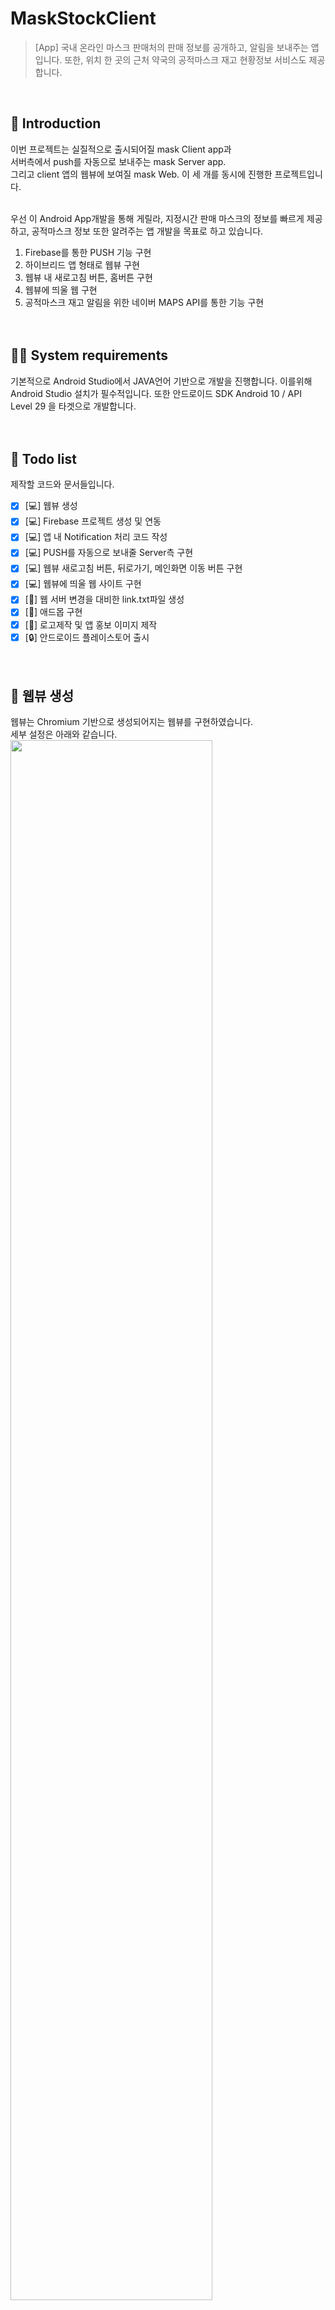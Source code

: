 # MaskStockClient
> [App] 국내 온라인 마스크 판매처의 판매 정보를 공개하고, 알림을 보내주는 앱입니다. 또한, 위치 한 곳의 근처 약국의 공적마스크 재고 현황정보 서비스도 제공합니다.
<br/>

## 📖 Introduction  
이번 프로젝트는 실질적으로 출시되어질 mask Client app과<br/>
서버측에서 push를 자동으로 보내주는 mask Server app.<br/>
그리고 client 앱의 웹뷰에 보여질 mask Web. 이 세 개를 동시에 진행한 프로젝트입니다.<br/><br/>

우선 이 Android App개발을 통해 게릴라, 지정시간 판매 마스크의 정보를 빠르게 제공하고, 공적마스크 정보 또한 알려주는 앱 개발을 목표로 하고 있습니다.<br/>
1. Firebase를 통한 PUSH 기능 구현
2. 하이브리드 앱 형태로 웹뷰 구현
3. 웹뷰 내 새로고침 버튼, 홈버튼 구현
4. 웹뷰에 띄울 웹 구현
5. 공적마스크 재고 알림을 위한 네이버 MAPS API를 통한 기능 구현
  <br/><br/><br/>
## 👨‍💻 System requirements
기본적으로 Android Studio에서 JAVA언어 기반으로 개발을 진행합니다.
이를위해 Android Studio 설치가 필수적입니다.
또한 안드로이드 SDK Android 10 / API Level 29 을 타겟으로 개발합니다.
  <br/><br/><br/>

## 📝 Todo list
제작할 코드와 문서들입니다.

- [x] [💻] 웹뷰 생성
- [x] [💻] Firebase 프로젝트 생성 및 연동
- [x] [💻] 앱 내 Notification 처리 코드 작성
- [x] [💻] PUSH를 자동으로 보내줄 Server측 구현
- [x] [💻] 웹뷰 새로고침 버튼, 뒤로가기, 메인화면 이동 버튼 구현
- [x] [💻] 웹뷰에 띄울 웹 사이트 구현
- [x] [🔨] 웹 서버 변경을 대비한 link.txt파일 생성
- [x] [🔨] 애드몹 구현
- [x] [🔨] 로고제작 및 앱 홍보 이미지 제작
- [x] [🔒] 안드로이드 플레이스토어 출시
  <br/> <br/><br/>
  
## 📝 웹뷰 생성
웹뷰는 Chromium 기반으로 생성되어지는 웹뷰를 구현하였습니다. <br/>
세부 설정은 아래와 같습니다.<br/>
<img src="https://user-images.githubusercontent.com/56837413/78501199-a462eb00-7795-11ea-87eb-ec2664dd21eb.png" width="80%"></img>
  <br/> <br/><br/>
   
## 📝 Firebase 프로젝트 생성 및 연동
Firebase의 cloud messaging 기능 사용을 위해 firebase에 새 프로젝트를 생성하고 앱을 등록했습니다.
<img src="https://user-images.githubusercontent.com/56837413/78501256-dffdb500-7795-11ea-91da-c41def57379c.png" width="30%"></img>
  <br/> <br/><br/>
  
## 📝 앱 내 Notification 처리 코드 작성
앱에서 PUSH를 받았을때 어떻게 처리를 할지에 관련된 코드를 작성해 두었습니다.<br/>
Push Message에 담겨져있는 title, body, contents, from의 정보를 확인하고 가공하여 사용자의 스마트폰에 Notify합니다.
[MyFirebaseMessagingService.java](https://github.com/Changyu-Ryou/MaskStockClient/blob/master/app/src/main/java/com/DevR/mask/MyFirebaseMessagingService.java).
<br/> <br/><br/>
   
## 📝 PUSH를 자동으로 보내줄 Server측 구현
서버측에서는 두가지의 기능이 있습니다.
1. 온라인 판매처의 페이지를 자동으로 크롤링 하여 재고가 들어오면 알림을 push알림을 보내는 기능
2. 지정 시간 판매처의 경우 지정된 판매시간 5분~10분전 미리 push알림을 보내는 기능


다른 Repository를 만들었지만 firebase의 server 코드가 포함되어져 있어 private로 설정해 두었습니다. 또한 1번 기능의 경우 robots.txt를 통해 crawling이 가능함을 확인했다 하더라도, 쇼핑몰 페이지의 트래픽 부담과 다른 법적인 문제가 있을것 같아 플레이스토어에 앱을 업로드한 이후에는 작동시키지 않았습니다.
   <br/><br/><br/>
   
## 📝 웹뷰 새로고침 버튼, 뒤로가기, 메인화면 이동 버튼 구현
<br/>

1. 뒤로가기  

  뒤로가기 버튼 클릭시 메인화면인지 확인하고 메인화면인 상태에서 뒤로가기를 누르면 로딩창과 함께 전면광고를 띄웁니다.<br/>
  이후 전면광고가 종료되면 종료할지 계속할지를 묻는 다이얼로그가 나타납니다.
<br/> <br/>

2. 메인화면 이동 버튼  

  메인화면 이동 버튼을 클릭하면 어떤 화면에서든 메인 웹사이트 로 이동이 가능합니다.<br/>
  또한 메인 화면 이동시 전면 광고가 뜨게 됩니다. 
<br/><br/>

3. 새로고침 버튼  

  마스크 구매의 과정은 새로고침의 반복과 순발력이 필수라고 할 수 있습니다. 그렇기 때문에 구매하기 버튼 근처에 새로고침 버튼을 배치함으로써 빠른 새 로고침을 가능케하고 '구매'버튼이 떳을때 짧은 이동동선을 가져감으로써 더 빠른 구매를 가능케 돕습니다.

<br/><br/>
<img src="https://user-images.githubusercontent.com/56837413/78503364-1d1b7480-77a1-11ea-9a58-f1f2bed57ff9.jpg" width="30%"></img>
 
 <br/> <br/><br/>
   
## 📝 웹뷰에 띄울 웹 사이트 구현
웹뷰에 띄울 웹사이트는 다른 repository를 생성해 두었습니다.
이 repository에서 공적마스크 api와 네이버 maps api사용 코드와 사이트맵등을 확인할 수 있습니다.<br/>
[MaskStock_web](https://github.com/Changyu-Ryou/MaskStock_web).
<br/><br/>
<img src="https://user-images.githubusercontent.com/56837413/78503423-708dc280-77a1-11ea-8c09-f96c65ef2ee9.jpg" width="30%"></img>
   <br/> <br/><br/>

## 📝 웹 서버 변경을 대비한 link.txt파일 생성
앱을 하이브리드 앱 형태로 구상하면서 웹뷰에 띄울 메인 웹을 만들어야 했습니다. 그러나 당시 호스팅하고 있는 웹이 없었고 방법을 찾을 수 없어 임시방편으로 CAFE24의 무료 호스팅을 사용해야겠다고 생각했습니다. 그러나 사용자가 늘어나면 무료호스팅만으로는 부족할것이라 생각했고 앱 업데이트 없이도 외부에서도 메인 웹 주소를 바꿀 수 있도록 구조를 변경했습니다.<br/><br/>

기존에 안드로이드 스튜디오 내에서 코드를 통해 첫페이지 주소를 정해놓는데 이 주소를 Git 현재 repository에 link.txt에 남겨둡니다.
그러면 이제 앱에서는 앱을 켰을때 link.txt의 내용을 가져와 그 주소를 메인 주소로 사용하는 것입니다.<br/><br/>

나중에는 초기에 쓰던 cafe24의 트래픽 증가와 동시접속자 증가로 인해 다른 호스팅 업체의 무제한 트래픽 플랜을 구매하여 이동했고, link.txt의 수정을 통해 메인 웹 주소를 변경하였습니다.<br/>
[link.txt](https://github.com/Changyu-Ryou/MaskStockClient/blob/master/link.txt).

   <br/> <br/><br/>

## 📝 애드몹 구현
애드몹을 통해 총 3곳에 광고를 송출하였습니다.
   
1. 하단 배너  

<img src="https://user-images.githubusercontent.com/56837413/78503640-ee9e9900-77a2-11ea-8a9b-1da214582311.png" width="30%"></img>
<br/>
2. 종료 직전 전면광고  

<img src="https://user-images.githubusercontent.com/56837413/78503865-3a9e0d80-77a4-11ea-872e-78b51bfc1458.gif" width="30%"></img>
<br/>

3. 메인 화면 이동시 전면광고  

<img src="https://user-images.githubusercontent.com/56837413/78503888-71742380-77a4-11ea-8e38-257c0d67093b.gif" width="30%"></img>
   
  
   
 <br/> <br/><br/>
## 📝 로고제작 및 앱 홍보 이미지 제작
<br/><br/>
> 로고  
<br/><br/>
<img src="https://user-images.githubusercontent.com/56837413/78503948-e182a980-77a4-11ea-9798-cb2233bde7c6.png" width="30%"></img>
<br/>  <br/><br/>


> 이미지  
<br/><br/>
<img src="https://user-images.githubusercontent.com/56837413/78503969-0b3bd080-77a5-11ea-8f8e-91f74e842ead.png" width="91%"></img>
<img src="https://user-images.githubusercontent.com/56837413/78503974-142ca200-77a5-11ea-96d6-d0e1dd33d0da.png" width="30%"></img>
<img src="https://user-images.githubusercontent.com/56837413/78503979-155dcf00-77a5-11ea-92fa-deb420d680f8.png" width="30%"></img>
<img src="https://user-images.githubusercontent.com/56837413/78503982-1a228300-77a5-11ea-9b85-33a2140ead88.png" width="30%"></img>
<img src="https://user-images.githubusercontent.com/56837413/78503983-1c84dd00-77a5-11ea-9844-d59a63faae2c.png" width="30%"></img>

## ☁️ 결과물

<br/>

[![앱 다운받기](https://play.google.com/intl/ko/badges/static/images/badges/ko_badge_web_generic.png)](https://play.app.goo.gl/?link=https://play.google.com/store/apps/details?id=com.DevR.mask&ddl=1&pcampaignid=web_ddl_1)

<br/>  

위 이미지 클릭 시 출시한 앱 google playstore로 이동됩니다.
